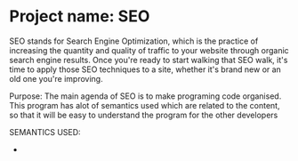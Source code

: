 # Project name: SEO

SEO stands for Search Engine Optimization, which is the practice of increasing the quantity and quality of traffic to your website through organic search engine results.
Once you're ready to start walking that SEO walk, it's time to apply those SEO techniques to a site, whether it's brand new or an old one you're improving.

Purpose:
The main agenda of SEO is to make programing code organised. This program has alot of semantics used which are related to the content, so that it will be easy to understand the program for the other developers


SEMANTICS USED:
<header>
<ul>
<li>
<figure>
<main>
<section>
<aside>
<footer>


